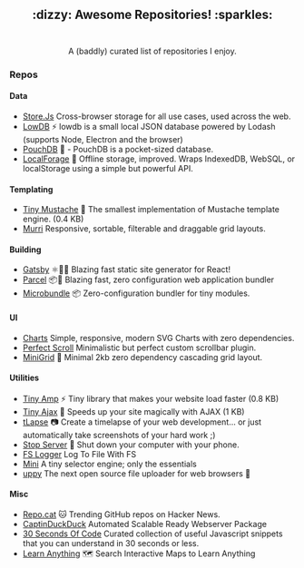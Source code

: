 <h2 align="center">
 :dizzy: Awesome Repositories! :sparkles:<br><br>
</h2>

<p align="center">A (baddly) curated list of repositories I enjoy.</p>

### Repos

#### Data

- [Store.Js](https://github.com/marcuswestin/store.js/) Cross-browser storage for all use cases, used across the web.
- [LowDB](https://github.com/typicode/lowdb) :zap: lowdb is a small local JSON database powered by Lodash (supports Node, Electron and the browser)
- [PouchDB](https://github.com/pouchdb/pouchdb) 🐨 - PouchDB is a pocket-sized database. 
- [LocalForage](https://github.com/localForage/localForage) 💾 Offline storage, improved. Wraps IndexedDB, WebSQL, or localStorage using a simple but powerful API.

#### Templating

- [Tiny Mustache](https://github.com/aishikaty/tiny-mustache) :speak_no_evil: The smallest implementation of Mustache template engine. (0.4 KB)
- [Murri](https://github.com/haltu/muuri) Responsive, sortable, filterable and draggable grid layouts.

#### Building

- [Gatsby](https://github.com/gatsbyjs/gatsby) ⚛️📄🚀 Blazing fast static site generator for React!
- [Parcel](https://github.com/parcel-bundler/parcel) 📦🚀 Blazing fast, zero configuration web application bundler
- [Microbundle](https://github.com/developit/microbundle) 📦 Zero-configuration bundler for tiny modules.

#### UI

- [Charts](https://github.com/frappe/charts) Simple, responsive, modern SVG Charts with zero dependencies.
- [Perfect Scroll](https://github.com/utatti/perfect-scrollbar) Minimalistic but perfect custom scrollbar plugin.
- [MiniGrid](https://github.com/henriquea/minigrid) 📏 Minimal 2kb zero dependency cascading grid layout.

#### Utilities

- [Tiny Amp](https://github.com/aishikaty/tiny-amp) :zap: Tiny library that makes your website load faster (0.8 KB)
- [Tiny Ajax](https://github.com/aishikaty/tiny-ajax) :dizzy: Speeds up your site magically with AJAX (1 KB)
- [tLapse](https://github.com/typicode/tlapse) :camera: Create a timelapse of your web development... or just automatically take screenshots of your hard work ;)
- [Stop Server](https://github.com/typicode/stop-server) 📱 Shut down your computer with your phone.
- [FS Logger](https://gist.github.com/clarkhacks/65eb549ea49ccdb751b6a4aae2850ed6) Log To File With FS
- [Mini](https://github.com/padolsey/mini) A tiny selector engine; only the essentials
- [uppy](https://github.com/transloadit/uppy) The next open source file uploader for web browsers 🐶

#### Misc

- [Repo.cat](https://github.com/keyanzhang/repo.cat) 🐱 Trending GitHub repos on Hacker News.
- [CaptinDuckDuck](https://github.com/githubsaturn/captainduckduck) Automated Scalable Ready Webserver Package
- [30 Seconds Of Code](https://github.com/Chalarangelo/30-seconds-of-code) Curated collection of useful Javascript snippets that you can understand in 30 seconds or less.
- [Learn Anything](https://github.com/learn-anything/learn-anything) 🗺 Search Interactive Maps to Learn Anything
